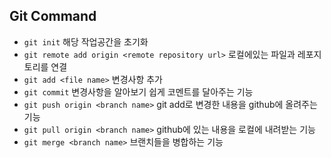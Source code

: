 ## Git Command

- `git init` 해당 작업공간을 초기화
- `git remote add origin <remote repository url>` 로컬에있는 파일과 레포지토리를 연결  
- `git add <file name>` 변경사항 추가
- `git commit` 변경사항을 알아보기 쉽게 코멘트를 달아주는 기능
- `git push origin <branch name>` git add로 변경한 내용을 github에 올려주는 기능
- `git pull origin <branch name>` github에 있는 내용을 로컬에 내려받는 기능
- `git merge <branch name>` 브랜치들을 병합하는 기능